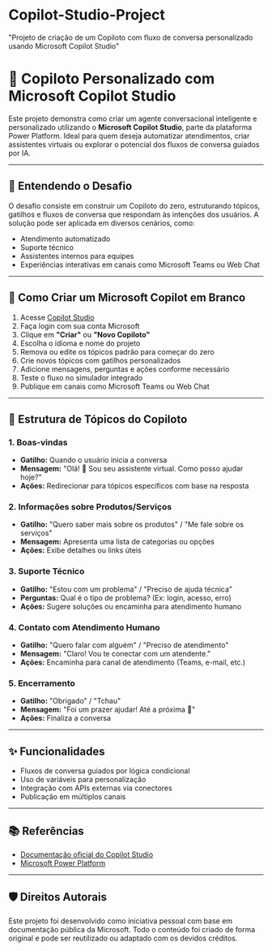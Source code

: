 # Copilot-Studio-Project
"Projeto de criação de um Copiloto com fluxo de conversa personalizado usando Microsoft Copilot Studio"

# 🤖 Copiloto Personalizado com Microsoft Copilot Studio

Este projeto demonstra como criar um agente conversacional inteligente e personalizado utilizando o **Microsoft Copilot Studio**, parte da plataforma Power Platform. Ideal para quem deseja automatizar atendimentos, criar assistentes virtuais ou explorar o potencial dos fluxos de conversa guiados por IA.

---

## 🎯 Entendendo o Desafio

O desafio consiste em construir um Copiloto do zero, estruturando tópicos, gatilhos e fluxos de conversa que respondam às intenções dos usuários. A solução pode ser aplicada em diversos cenários, como:

- Atendimento automatizado
- Suporte técnico
- Assistentes internos para equipes
- Experiências interativas em canais como Microsoft Teams ou Web Chat

---

## 🧱 Como Criar um Microsoft Copilot em Branco

1. Acesse [Copilot Studio](https://copilotstudio.microsoft.com)
2. Faça login com sua conta Microsoft
3. Clique em **"Criar"** ou **"Novo Copiloto"**
4. Escolha o idioma e nome do projeto
5. Remova ou edite os tópicos padrão para começar do zero
6. Crie novos tópicos com gatilhos personalizados
7. Adicione mensagens, perguntas e ações conforme necessário
8. Teste o fluxo no simulador integrado
9. Publique em canais como Microsoft Teams ou Web Chat

---

## 🧩 Estrutura de Tópicos do Copiloto

### 1. Boas-vindas
- **Gatilho:** Quando o usuário inicia a conversa  
- **Mensagem:** "Olá! 👋 Sou seu assistente virtual. Como posso ajudar hoje?"  
- **Ações:** Redirecionar para tópicos específicos com base na resposta

### 2. Informações sobre Produtos/Serviços
- **Gatilho:** "Quero saber mais sobre os produtos" / "Me fale sobre os serviços"  
- **Mensagem:** Apresenta uma lista de categorias ou opções  
- **Ações:** Exibe detalhes ou links úteis

### 3. Suporte Técnico
- **Gatilho:** "Estou com um problema" / "Preciso de ajuda técnica"  
- **Perguntas:** Qual é o tipo de problema? (Ex: login, acesso, erro)  
- **Ações:** Sugere soluções ou encaminha para atendimento humano

### 4. Contato com Atendimento Humano
- **Gatilho:** "Quero falar com alguém" / "Preciso de atendimento"  
- **Mensagem:** "Claro! Vou te conectar com um atendente."  
- **Ações:** Encaminha para canal de atendimento (Teams, e-mail, etc.)

### 5. Encerramento
- **Gatilho:** "Obrigado" / "Tchau"  
- **Mensagem:** "Foi um prazer ajudar! Até a próxima 👋"  
- **Ações:** Finaliza a conversa

---

## ✨ Funcionalidades

- Fluxos de conversa guiados por lógica condicional
- Uso de variáveis para personalização
- Integração com APIs externas via conectores
- Publicação em múltiplos canais

---

## 📚 Referências

- [Documentação oficial do Copilot Studio](https://learn.microsoft.com/pt-br/copilot-studio/)
- [Microsoft Power Platform](https://learn.microsoft.com/pt-br/power-platform/)

---
## 🛡️ Direitos Autorais

Este projeto foi desenvolvido como iniciativa pessoal com base em documentação pública da Microsoft. Todo o conteúdo foi criado de forma original e pode ser reutilizado ou adaptado com os devidos créditos.

